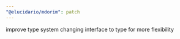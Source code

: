 ```yaml
---
"@elucidario/mdorim": patch
---
```


improve type system changing interface to type for more flexibility
